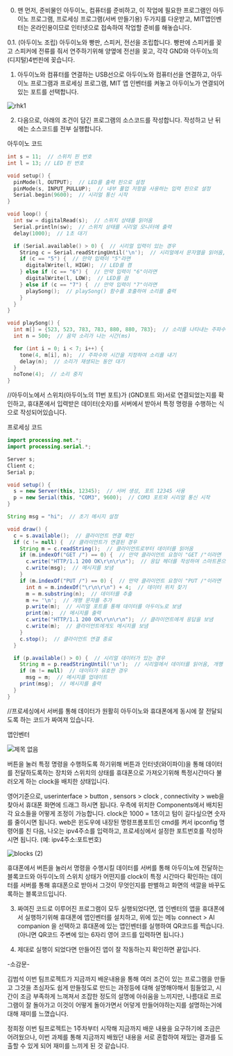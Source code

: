 0. 맨 먼저, 준비물인 아두이노, 컴퓨터를 준비하고, 이 작업에 필요한 프로그램인 아두이노 프로그램, 프로세싱 프로그램(서버 만들기용) 두가지를 다운받고, MIT앱인벤터는 온라인용이므로 인터넷으로 접속하여 작업할 준비를 해놓습니다.

0.1. (아두이노 조립)
아두이노와 빵판, 스피커, 전선을 조립합니다.
빵판에 스피커를 꽂고 스피커에 전류를 줘서 연주하기위해 양옆에 전선을 꽂고, 각각 GND와 아두이노의 (디지털)4번핀에 꽂습니다.

1. 아두이노와 컴퓨터를 연결하는 USB선으로 아두이노와 컴퓨터선을 연결하고, 아두이노 프로그램과 프로세싱 프로그램, MIT 앱 인벤터를 켜놓고 아두이노가 연결되어있는 포트를 선택합니다.

![rhk1](https://github.com/irop3126/asdf/assets/127822814/1fa2f98b-b967-4058-916a-a69522d24d6c)

2. 다음으로, 아래의 조건이 담긴 프로그램의 소스코드를 작성합니다.
작성하고 난 뒤에는 소스코드를 전부 실행합니다.

아두이노 코드

```c++
int s = 11;  // 스위치 핀 번호
int l = 13; // LED 핀 번호

void setup() {
  pinMode(l, OUTPUT);  // LED를 출력 핀으로 설정
  pinMode(s, INPUT_PULLUP);  // 내부 풀업 저항을 사용하는 입력 핀으로 설정
  Serial.begin(9600);  // 시리얼 통신 시작
}

void loop() {
  int sw = digitalRead(s);  // 스위치 상태를 읽어옴
  Serial.println(sw);  // 스위치 상태를 시리얼 모니터에 출력
  delay(1000);  // 1초 대기

  if (Serial.available() > 0) {  // 시리얼 입력이 있는 경우
    String c = Serial.readStringUntil('\n');  // 시리얼에서 문자열을 읽어옴, 개행 문자('\n')까지 읽음
    if (c == "5") {  // 만약 입력이 "5"라면
      digitalWrite(l, HIGH);  // LED를 켬
    } else if (c == "6") {  // 만약 입력이 "6"이라면
      digitalWrite(l, LOW);  // LED를 끔
    } else if (c == "7") {  // 만약 입력이 "7"이라면
      playSong();  // playSong() 함수를 호출하여 소리를 출력
    }
  }
}

void playSong() {
  int m[] = {523, 523, 783, 783, 880, 880, 783};  // 소리를 나타내는 주파수 배열
  int n = 500;  // 음악 소리가 나는 시간(ms)

  for (int i = 0; i < 7; i++) {
    tone(4, m[i], n);  // 주파수와 시간을 지정하여 소리를 내기
    delay(n);  // 소리가 재생되는 동안 대기
  }
  noTone(4);  // 소리 중지
}
```
//아두이노에서 스위치(아두이노의 11번 포트)가 (GND포트 와)서로 연결되었는지를 확인하고, 휴대폰에서 입력받은 데이터(숫자)를 서버에서 받아서 특정 명령을 수행하는 식으로 작성되어있습니다.



프로세싱 코드
```java
import processing.net.*;
import processing.serial.*;

Server s;
Client c;
Serial p;

void setup() {
  s = new Server(this, 12345);  // 서버 생성, 포트 12345 사용
  p = new Serial(this, "COM3", 9600);  // COM3 포트와 시리얼 통신 시작
}

String msg = "hi";  // 초기 메시지 설정

void draw() {
  c = s.available();  // 클라이언트 연결 확인
  if (c != null) {  // 클라이언트가 연결된 경우
    String m = c.readString();  // 클라이언트로부터 데이터를 읽어옴
    if (m.indexOf("GET /") == 0) {  // 만약 클라이언트 요청이 "GET /"이라면
      c.write("HTTP/1.1 200 OK\r\n\r\n");  // 응답 헤더를 작성하여 스마트폰으로 보냄
      c.write(msg);  // 메시지를 보냄
    }
    if (m.indexOf("PUT /") == 0) {  // 만약 클라이언트 요청이 "PUT /"이라면
      int n = m.indexOf("\r\n\r\n") + 4;  // 데이터 위치 찾기
      m = m.substring(n);  // 데이터를 추출
      m += '\n';  // 개행 문자를 추가
      p.write(m);  // 시리얼 포트를 통해 데이터를 아두이노로 보냄
      print(m);  // 메시지를 출력
      c.write("HTTP/1.1 200 OK\r\n\r\n");  // 클라이언트에게 응답을 보냄
      c.write(m);  // 클라이언트에게도 메시지를 보냄
    }
    c.stop();  // 클라이언트 연결 종료
  }

  if (p.available() > 0) {  // 시리얼 데이터가 있는 경우
    String m = p.readStringUntil('\n');  // 시리얼에서 데이터를 읽어옴, 개행 문자('\n')까지 읽음
    if (m != null)  // 데이터가 유효한 경우
      msg = m;  // 메시지를 업데이트
    print(msg);  // 메시지를 출력
  }
}
```
//프로세싱에서 서버를 통해 데이터가 원활히 아두이노와 휴대폰에게 동시에 잘 전달되도록 하는 코드가 짜여져 있습니다.


앱인벤터

![제목 없음](https://github.com/irop3126/asdf/assets/127822814/fffe5fe5-cc79-49a1-98e0-7306a4cbf031)

버튼을 눌러 특정 명령을 수행하도록 하기위해 버튼과 인터넷(와이파이)을 통해 데이터를 전달하도록하는 장치와 스위치의 상태를 휴대폰으로 가져오기위해 특정시간마다 불러오게 하는 clock을 배치한 상태입니다.

영어기준으로, userinterface > button , sensors > clock , connectivity > web을 찾아서 휴대폰 화면에 드래그 하시면 됩니다.
우측에 위치한 Components에서 배치된 각 요소들을 어떻게 조정이 가능합니다.
clock은 1000 = 1초이고 텀이 길다싶으면 숫자를 줄이시면 됩니다.
web은 윈도우에 내장된 명령프롬포트인 cmd를 켜서 ipconfig 명령어를 친 다음, 나오는 ipv4주소를 입력하고, 프로세싱에서 설정한 포트번호를 작성하시면 됩니다. (예: ipv4주소:포트번호)

![blocks (2)](https://github.com/irop3126/asdf/assets/127822814/aa8ee3bb-32f6-4282-9668-24c479e43cbd)

휴대폰에서 버튼을 눌러서 명령을 수행시킬 데이터를 서버를 통해 아두이노에 전달하는 블록코드와 아두이노의 스위치 상태가 어떤지를 clock이 특정 시간마다 확인하는 데이터를 서버를 통해 휴대폰으로 받아서 그것이 무엇인지를 판별하고 화면의 색깔을 바꾸도록하는 블록코드입니다.

3. 짜여진 코드로 이루어진 프로그램이 모두 실행되었다면, 앱 인벤터의 앱을 휴대폰에서 실행하기위해 휴대폰에 앱인벤터를 설치하고, 위에 있는 메뉴 connect > AI companion 을 선택하고 휴대폰에 있는 앱인벤터를 실행하여 QR코드를 찍습니다. (아니면 QR코드 주변에 있는 6자리 영어 코드를 입력하면 됩니다.)

4. 제대로 실행이 되었다면 만들어진 앱이 잘 작동하는지 확인하면 끝입니다.


-소감문-

김범석
이번 팀프로젝트가 지금까지 배운내용을 통해 여러 조건이 있는 프로그램을 만들고 그것을 초심자도 쉽게 만들정도로 만드는 과정등에 대해 설명해야해서 힘들었고, 시간이 조금 부족하게 느껴져서 조잡한 정도의 설명에 아쉬움을 느끼지만, 나름대로 프로그램이 잘 돌아가고 이것이 어떻게 돌아가면서 어덯게 만들어야하는지를 설명하는거에 대해 재미를 느꼈습니다.

정희정
이번 팀프로젝트는 1주차부터 시작해 지금까지 배운 내용을 요구하기에 조금은 어려웠으나, 이번 과제를 통해 지금까지 배웠던 내용을 서로 혼합하여 재밌는 결과를 도출할 수 있게 되어 재미를 느끼게 된 것 같습니다.
